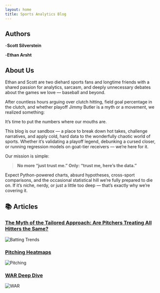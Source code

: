 ```yaml
---
layout: home
title: Sports Analytics Blog
---
```


## Authors 
-**Scott Silverstein** 

-**Ethan Arsht** 

## About Us

Ethan and Scott are two diehard sports fans and longtime friends with a shared passion for analytics, sarcasm, and deeply unnecessary debates about the games we love — baseball and beyond.

After countless hours arguing over clutch hitting, field goal percentage in the clutch, and whether playoff Jimmy Butler is a myth or a movement, we realized something:

It’s time to put the numbers where our mouths are.

This blog is our sandbox — a place to break down hot takes, challenge narratives, and apply cold, hard data to the wonderfully chaotic world of sports. Whether it’s validating a playoff legend, debunking a cursed closer, or running regression models on goat-tier receivers — we’re here for it.

Our mission is simple:

> **No more “just trust me.” Only: “trust me, here’s the data.”**

Expect Python-powered charts, absurd hypotheses, cross-sport comparisons, and the occasional statistical hill we’re fully prepared to die on. If it’s niche, nerdy, or just a little too deep — that’s exactly why we’re covering it.


## 📚 Articles

### [The Myth of the Tailored Approach: Are Pitchers Treating All Hitters the Same?]([https://github.com/your-org/batting-trends-2025](https://silvesco94.github.io/zone_article1/))
![Batting Trends](assets/images/batting-trends-2025.png)

### [Pitching Heatmaps](https://github.com/your-org/pitching-heatmaps)
![Pitching](assets/images/pitching-heatmaps.png)

### [WAR Deep Dive](https://github.com/your-org/war-analysis)
![WAR](assets/images/war-deep-dive.png)

